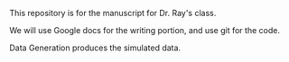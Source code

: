 This repository is for the manuscript for Dr. Ray's class.

We will use Google docs for the writing portion, and use git for the code.

Data Generation produces the simulated data.


